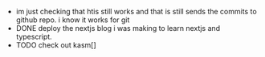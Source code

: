 - im just checking that htis still works and that is still sends the commits to github repo. i know it works for git
- DONE deploy the nextjs blog i was making to learn nextjs and typescript.
- TODO check out kasm[]